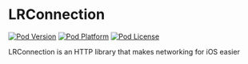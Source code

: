 # LRConnection

[![Pod Version](http://img.shields.io/cocoapods/v/LRConnection.svg?style=flat)](https://cocoapods.org/pods/LRConnection)
[![Pod Platform](http://img.shields.io/cocoapods/p/LRConnection.svg?style=flat)](https://cocoapods.org/pods/LRConnection)
[![Pod License](http://img.shields.io/cocoapods/l/LRConnection.svg?style=flat)](https://www.apache.org/licenses/LICENSE-2.0.html)

LRConnection is an HTTP library that makes networking for iOS easier
